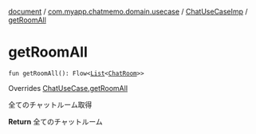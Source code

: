 [document](../../index.md) / [com.myapp.chatmemo.domain.usecase](../index.md) / [ChatUseCaseImp](index.md) / [getRoomAll](./get-room-all.md)

# getRoomAll

`fun getRoomAll(): Flow<`[`List`](https://kotlinlang.org/api/latest/jvm/stdlib/kotlin.collections/-list/index.html)`<`[`ChatRoom`](../../com.myapp.chatmemo.domain.model.entity/-chat-room/index.md)`>>`

Overrides [ChatUseCase.getRoomAll](../-chat-use-case/get-room-all.md)

全てのチャットルーム取得

**Return**
全てのチャットルーム

